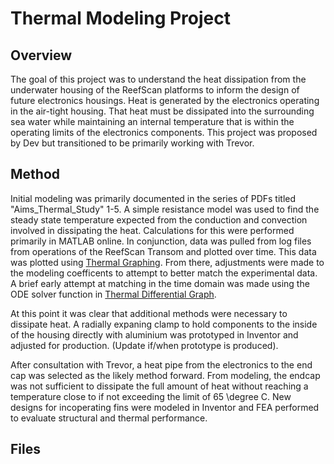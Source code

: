# Thermal Modeling Project

## Overview
The goal of this project was to understand the heat dissipation from the underwater housing of the ReefScan platforms to inform the design of future electronics housings. Heat is generated by the electronics operating in the air-tight housing. That heat must be dissipated into the surrounding sea water while maintaining an internal temperature that is within the operating limits of the electronics components. This project was proposed by Dev but transitioned to be primarily working with Trevor.

## Method
Initial modeling was primarily documented in the series of PDFs titled "Aims_Thermal_Study" 1-5. A simple resistance model was used to find the steady state temperature expected from the conduction and convection involved in dissipating the heat. Calculations for this were performed primarily in MATLAB online. In conjunction, data was pulled from log files from operations of the ReefScan Transom and plotted over time. This data was plotted using [Thermal Graphing](ThermalGraphing.py). From there, adjustments were made to the modeling coefficents to attempt to better match the experimental data. A brief early attempt at matching in the time domain was made using the ODE solver function in [Thermal Differential Graph](ThermalDifferentialGraph.py).

At this point it was clear that additional methods were necessary to dissipate heat. A radially expaning clamp to hold components to the inside of the housing directly with aluminium was prototyped in Inventor and adjusted for production. (Update if/when prototype is produced).

After consultation with Trevor, a heat pipe from the electronics to the end cap was selected as the likely method forward. From modeling, the endcap was not sufficient to dissipate the full amount of heat without reaching a temperature close to if not exceeding the limit of 65 \degree C. New designs for incoperating fins were modeled in Inventor and FEA performed to evaluate structural and thermal performance.

## Files
